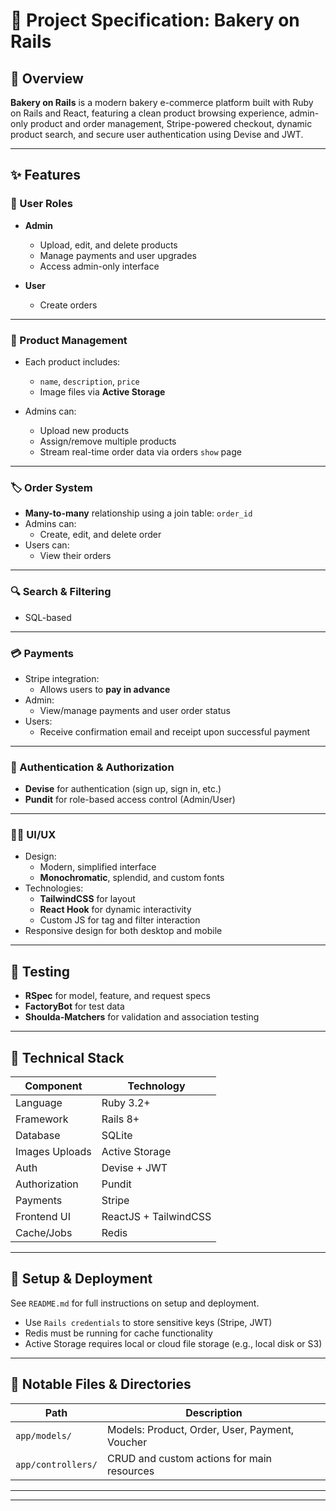 # 🎂 Project Specification: Bakery on Rails

## 📖 Overview

**Bakery on Rails** is a modern bakery e-commerce platform built with Ruby on Rails and React, featuring a clean product browsing experience, admin-only product and order management, Stripe-powered checkout, dynamic product search, and secure user authentication using Devise and JWT.

---

## ✨ Features

### 👥 User Roles

- **Admin**  
  - Upload, edit, and delete products
  - Manage payments and user upgrades  
  - Access admin-only interface  

- **User**  
  - Create orders 
---

### 🎂 Product Management

- Each product includes:
  - `name`, `description`, `price`
  - Image files via **Active Storage**

- Admins can:
  - Upload new products
  - Assign/remove multiple products
  - Stream real-time order data via orders `show` page

---

### 🏷️ Order System

- **Many-to-many** relationship using a join table: `order_id`
- Admins can:
  - Create, edit, and delete order
- Users can:
  - View their orders

---

### 🔍 Search & Filtering
  - SQL-based
---

### 💳 Payments

- Stripe integration:
  - Allows users to **pay in advance** 
- Admin:
  - View/manage payments and user order status
- Users:
  - Receive confirmation email and receipt upon successful payment

---

### 🔐 Authentication & Authorization

- **Devise** for authentication (sign up, sign in, etc.)
- **Pundit** for role-based access control (Admin/User)

---

### 🧑‍🎨 UI/UX

- Design:
  - Modern, simplified interface
  - **Monochromatic**, splendid, and custom fonts
- Technologies:
  - **TailwindCSS** for layout
  - **React Hook** for dynamic interactivity
  - Custom JS for tag and filter interaction
- Responsive design for both desktop and mobile

---

## 🧪 Testing

- **RSpec** for model, feature, and request specs
- **FactoryBot** for test data
- **Shoulda-Matchers** for validation and association testing

---

## 🧱 Technical Stack

| Component      | Technology                  |
|----------------|-----------------------------|
| Language       | Ruby 3.2+                   |
| Framework      | Rails 8+                    |
| Database       | SQLite                       |
| Images Uploads  | Active Storage              |
| Auth           | Devise + JWT                |
| Authorization  | Pundit                      |
| Payments       | Stripe                      |
| Frontend UI    | ReactJS + TailwindCSS |
| Cache/Jobs     | Redis             |

---

## 🚀 Setup & Deployment

See `README.md` for full instructions on setup and deployment.

- Use `Rails credentials` to store sensitive keys (Stripe, JWT)
- Redis must be running for cache functionality
- Active Storage requires local or cloud file storage (e.g., local disk or S3)

---

## 📂 Notable Files & Directories

| Path                             | Description                               |
|----------------------------------|-------------------------------------------|
| `app/models/`                    | Models: Product, Order, User, Payment, Voucher |
| `app/controllers/`              | CRUD and custom actions for main resources |               

---


---
